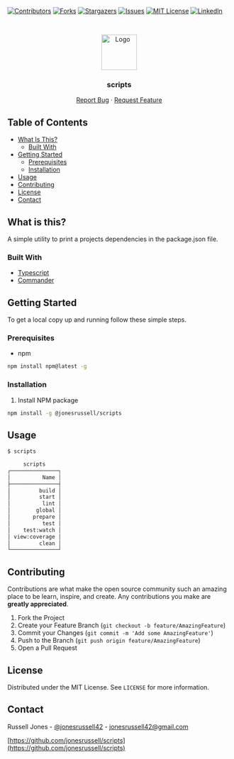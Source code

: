 [![Contributors][contributors-shield]][contributors-url]
[![Forks][forks-shield]][forks-url]
[![Stargazers][stars-shield]][stars-url]
[![Issues][issues-shield]][issues-url]
[![MIT License][license-shield]][license-url]
[![LinkedIn][linkedin-shield]][linkedin-url]

<br />
<p align="center">
  <a href="https://github.com/jonesrussell/scripts">
    <img src="https://blog.jonesrussell42.xyz/assets/img/smile.png" alt="Logo" width="80" height="80">
  </a>

  <h3 align="center">scripts</h3>

  <p align="center">
    <a href="https://github.com/jonesrussell/scripts/issues">Report Bug</a>
    ·
    <a href="https://github.com/jonesrussell/scripts/issues">Request Feature</a>
  </p>
</p>

## Table of Contents

- [What Is This?](#what-is-this)
  - [Built With](#built-with)
- [Getting Started](#getting-started)
  - [Prerequisites](#prerequisites)
  - [Installation](#installation)
- [Usage](#usage)
- [Contributing](#contributing)
- [License](#license)
- [Contact](#contact)

## What is this?

A simple utility to print a projects dependencies in the package.json file.

### Built With

- [Typescript](https://www.typescriptlang.org/)
- [Commander](https://www.npmjs.com/package/commander)

## Getting Started

To get a local copy up and running follow these simple steps.

### Prerequisites

- npm

```sh
npm install npm@latest -g
```

### Installation

1. Install NPM package

```sh
npm install -g @jonesrussell/scripts
```

## Usage

```sh
$ scripts

     scripts     
┌───────────────┐
│          Name │
├───────────────┤
│         build │
│         start │
│          lint │
│        global │
│       prepare │
│          test │
│    test:watch │
│ view:coverage │
│         clean │
└───────────────┘
```

## Contributing

Contributions are what make the open source community such an amazing place to be learn, inspire, and create. Any contributions you make are **greatly appreciated**.

1. Fork the Project
2. Create your Feature Branch (`git checkout -b feature/AmazingFeature`)
3. Commit your Changes (`git commit -m 'Add some AmazingFeature'`)
4. Push to the Branch (`git push origin feature/AmazingFeature`)
5. Open a Pull Request

## License

Distributed under the MIT License. See `LICENSE` for more information.

## Contact

Russell Jones - [@jonesrussell42](https://twitter.com/@jonesrussell42) - jonesrussell42@gmail.com

[https://github.com/jonesrussell/scripts](https://github.com/jonesrussell/scripts)

<!-- https://www.markdownguide.org/basic-syntax/#reference-style-links -->

[contributors-shield]: https://img.shields.io/github/contributors/jonesrussell/scripts.svg?style=flat-square
[contributors-url]: https://github.com/jonesrussell/scripts/graphs/contributors
[forks-shield]: https://img.shields.io/github/forks/jonesrussell/scripts.svg?style=flat-square
[forks-url]: https://github.com/jonesrussell/scripts/network/members
[stars-shield]: https://img.shields.io/github/stars/jonesrussell/scripts.svg?style=flat-square
[stars-url]: https://github.com/jonesrussell/scripts/stargazers
[issues-shield]: https://img.shields.io/github/issues/jonesrussell/scripts.svg?style=flat-square
[issues-url]: https://github.com/jonesrussell/scripts/issues
[license-shield]: https://img.shields.io/github/license/jonesrussell/scripts.svg?style=flat-square
[license-url]: https://github.com/jonesrussell/scripts/blob/main/LICENSE.txt
[linkedin-shield]: https://img.shields.io/badge/-LinkedIn-black.svg?style=flat-square&logo=linkedin&colorB=555
[linkedin-url]: https://linkedin.com/in/jonesrussell42
[product-screenshot]: images/screenshot.png

